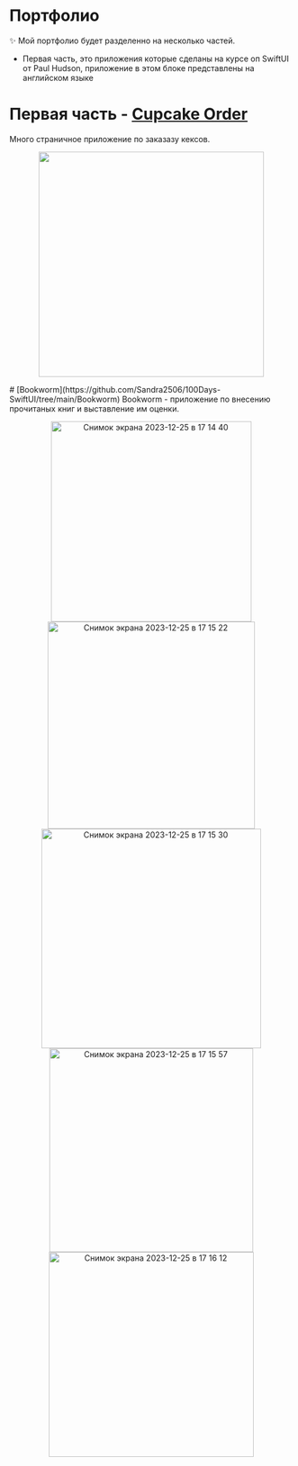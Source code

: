 

# Портфолио 
✨ Мой портфолио будет разделенно на несколько частей. 
- Первая часть, это приложения которые сделаны на курсе оп SwiftUI от Paul Hudson, приложение в этом блоке представлены на английском языке
# Первая часть - [Cupcake Order](https://github.com/Sandra2506/100Days-SwiftUI/tree/main/CupcakeCorner) 
Много страничное приложение по заказазу кексов. 
<p align="center">
  <img src="https://github.com/Sandra2506/iOS-Developer-Portfolio/assets/110335985/b3a74cc1-372e-4dd9-8a9d-38f4fc0e0cd9" width="400px"/>
</p>
# [Bookworm](https://github.com/Sandra2506/100Days-SwiftUI/tree/main/Bookworm) 
Bookworm - приложение по внесению прочитаных книг и выставление им оценки. 
<p align="center">
<img width="356" alt="Снимок экрана 2023-12-25 в 17 14 40" src="https://github.com/Sandra2506/iOS-Developer-Portfolio/assets/110335985/c268e671-c3d2-444e-8506-32d33d4ce6ec">
<img width="368" alt="Снимок экрана 2023-12-25 в 17 15 22" src="https://github.com/Sandra2506/iOS-Developer-Portfolio/assets/110335985/b61b0d47-d874-42f9-b6c2-5c048fba085a">
<img width="390" alt="Снимок экрана 2023-12-25 в 17 15 30" src="https://github.com/Sandra2506/iOS-Developer-Portfolio/assets/110335985/539b3df4-f5da-4d46-86f8-be988b6b9107">
<img width="362" alt="Снимок экрана 2023-12-25 в 17 15 57" src="https://github.com/Sandra2506/iOS-Developer-Portfolio/assets/110335985/22cf1009-9d7a-495c-8e52-55a41311e200">
<img width="364" alt="Снимок экрана 2023-12-25 в 17 16 12" src="https://github.com/Sandra2506/iOS-Developer-Portfolio/assets/110335985/b8471034-d4ab-42bd-8d9f-aec0c537580a">

</p>
